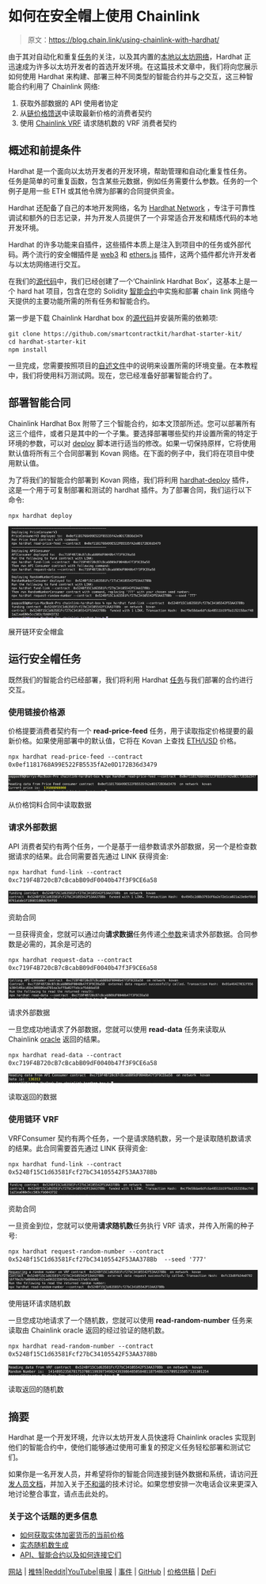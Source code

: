 # 如何在安全帽上使用 Chainlink

> 原文：<https://blog.chain.link/using-chainlink-with-hardhat/>

由于其对自动化和重复[任务](https://hardhat.org/guides/create-task.html)的关注，以及其内置的[本地以太坊网络](https://hardhat.org/hardhat-network/)，Hardhat 正迅速成为许多以太坊开发者的首选开发环境。在这篇技术文章中，我们将向您展示如何使用 Hardhat 来构建、部署三种不同类型的智能合约并与之交互，这三种智能合约利用了 Chainlink 网络:

1.  获取外部数据的 API 使用者协定
2.  从[链价格馈送](https://docs.chain.link/docs/using-chainlink-reference-contracts)中读取最新价格的消费者契约
3.  使用 [Chainlink VRF](https://docs.chain.link/docs/chainlink-vrf) 请求随机数的 VRF 消费者契约

## 概述和前提条件

Hardhat 是一个面向以太坊开发者的开发环境，帮助管理和自动化重复性任务。任务是简单的可重复函数，包含某些元数据，例如任务需要什么参数。任务的一个例子是用一些 ETH 或其他令牌为部署的合同提供资金。

Hardhat 还配备了自己的本地开发网络，名为 [Hardhat Network](https://hardhat.org/hardhat-network/) ，专注于可靠性调试和额外的日志记录，并为开发人员提供了一个非常适合开发和精炼代码的本地开发环境。

Hardhat 的许多功能来自插件，这些插件本质上是注入到项目中的任务或外部代码。两个流行的安全帽插件是 [web3](https://hardhat.org/plugins/nomiclabs-hardhat-web3.html) 和 [ethers.js](https://hardhat.org/plugins/nomiclabs-hardhat-ethers.html) 插件，这两个插件都允许开发者与以太坊网络进行交互。

在我们的[源代码](https://github.com/pappas999/chainlink-hardhat-box)中，我们已经创建了一个‘Chainlink Hardhat Box’，这基本上是一个 hard hat 项目，包含在您的 Solidity [智能合约](https://chain.link/education/smart-contracts)中实施和部署 chain link 网络今天提供的主要功能所需的所有任务和智能合约。

第一步是下载 Chainlink Hardhat box 的[源代码](https://github.com/pappas999/chainlink-hardhat-box)并安装所需的依赖项:

```
git clone https://github.com/smartcontractkit/hardhat-starter-kit/
cd hardhat-starter-kit
npm install
```

一旦完成，您需要按照项目的[自述文件](https://github.com/smartcontractkit/hardhat-starter-kit/)中的说明来设置所需的环境变量。在本教程中，我们将使用科万测试网。现在，您已经准备好部署智能合约了。

## 部署智能合同

Chainlink Hardhat Box 附带了三个智能合约，如本文顶部所述。您可以部署所有这三个组件，或者只是其中的一个子集。要选择部署哪些契约并设置所需的特定于环境的参数，可以对 [deploy](https://github.com/pappas999/chainlink-hardhat-box/tree/main/deploy) 脚本进行适当的修改。如果一切保持原样，它将使用默认值将所有三个合同部署到 Kovan 网络。在下面的例子中，我们将在项目中使用默认值。

为了将我们的智能合约部署到 Kovan 网络，我们将利用 [hardhat-deploy](https://hardhat.org/plugins/hardhat-deploy.html) 插件，这是一个用于可复制部署和测试的 hardhat 插件。为了部署合同，我们运行以下命令:

```
npx hardhat deploy
```



![Deploying the Chainlink Hardhat Box](img/0dcb8636e2a61fd22b343746911285a8.png)

<figcaption id="caption-attachment-1427" class="wp-caption-text">展开链环安全帽盒</figcaption>





## 运行安全帽任务

既然我们的智能合约已经部署，我们将利用 Hardhat [任务](https://hardhat.org/guides/create-task.html)与我们部署的合约进行交互。

### 使用链接价格源

价格提要消费者契约有一个 **read-price-feed** 任务，用于读取指定价格提要的最新价格。如果使用部署中的默认值，它将在 Kovan 上查找 [ETH/USD](https://feeds.chain.link/eth-usd) 价格。

```
npx hardhat read-price-feed --contract 0x0ef1181768A99E522FB5535fA2e0D172B36d3479

```



![Reading data from the Price Feed contract](img/b0a359b7587cfc9e4d636c814c50fca2.png)

<figcaption id="caption-attachment-1426" class="wp-caption-text">从价格饲料合同中读取数据</figcaption>





### 请求外部数据

API 消费者契约有两个任务，一个是基于一组参数请求外部数据，另一个是检查数据请求的结果。此合同需要首先通过 LINK 获得资金:

```
npx hardhat fund-link --contract  0xc719F4B720cB7cBcabB09dF0040b47f3F9CE6a58

```



![Funding the contract](img/9b0aabed2ba22315541c8b0dde3a8453.png)

<figcaption id="caption-attachment-1425" class="wp-caption-text">资助合同</figcaption>





一旦获得资金，您就可以通过向**请求数据**任务传递[个参数](https://github.com/pappas999/chainlink-hardhat-box#request--receive-data)来请求外部数据。合同参数是必需的，其余是可选的

```
npx hardhat request-data --contract  0xc719F4B720cB7cBcabB09dF0040b47f3F9CE6a58

```



![Requesting external data](img/7f108ca6173147cb89c921b3969eecb7.png)

<figcaption id="caption-attachment-1424" class="wp-caption-text">请求外部数据</figcaption>





一旦您成功地请求了外部数据，您就可以使用 **read-data** 任务来读取从 Chainlink [oracle](https://chain.link/education/blockchain-oracles) 返回的结果。

```
npx hardhat read-data --contract  0xc719F4B720cB7cBcabB09dF0040b47f3F9CE6a58

```



![Reading the returned data](img/826332c29cbb4a95ef719d7877de43b6.png)

<figcaption id="caption-attachment-1423" class="wp-caption-text">读取返回的数据</figcaption>





### 使用链环 VRF

VRFConsumer 契约有两个任务，一个是请求随机数，另一个是读取随机数请求的结果。此合同需要首先通过 LINK 获得资金:

```
npx hardhat fund-link --contract  0x524Bf15C1d63581Fcf27bC34105542F53AA378Bb

```



![Funding the contract](img/7f115584fa05cc30b708140ecb95a1e2.png)

<figcaption id="caption-attachment-1422" class="wp-caption-text">资助合同</figcaption>





一旦资金到位，您就可以使用**请求随机数**任务执行 VRF 请求，并传入所需的种子号:

```
npx hardhat request-random-number --contract  0x524Bf15C1d63581Fcf27bC34105542F53AA378Bb  --seed '777'

```



![Requesting a random number using Chainlink VRF](img/b966627acbeda20ceb94a2a16c224fc0.png)

<figcaption id="caption-attachment-1421" class="wp-caption-text">使用链环请求随机数</figcaption>





一旦您成功地请求了一个随机数，您就可以使用 **read-random-number** 任务来读取由 Chainlink oracle 返回的经过验证的随机数。

```
npx hardhat read-random-number --contract  0x524Bf15C1d63581Fcf27bC34105542F53AA378Bb
```



![Reading the returned random number](img/b091128f77337098965c3e3b5d824639.png)

<figcaption id="caption-attachment-1420" class="wp-caption-text">读取返回的随机数</figcaption>





## 摘要

Hardhat 是一个开发环境，允许以太坊开发人员快速将 Chainlink oracles 实现到他们的智能合约中，使他们能够通过使用可重复的预定义任务轻松部署和测试它们。

如果你是一名开发人员，并希望将你的智能合同连接到链外数据和系统，请访问[开发人员文档](https://docs.chain.link/)，并加入关于[不和谐](https://discordapp.com/invite/aSK4zew)的技术讨论。如果您想安排一次电话会议来更深入地讨论整合事宜，请点击此处的。

### 关于这个话题的更多信息

*   [如何获取实体加密货币的当前价格](https://blog.chain.link/fetch-current-crypto-price-data-solidity/)
*   [实态随机数生成](https://blog.chain.link/random-number-generation-solidity/)
*   [API、智能合约以及如何连接它们](https://blog.chain.link/apis-smart-contracts-and-how-to-connect-them/)

[网站](https://chain.link/) | [推特](https://twitter.com/chainlink)|[Reddit](https://www.reddit.com/r/Chainlink/)|[YouTube](https://www.youtube.com/channel/UCnjkrlqaWEBSnKZQ71gdyFA)|[电报](https://t.me/chainlinkofficial) | [事件](https://blog.chain.link/tag/events/) | [GitHub](https://github.com/smartcontractkit/chainlink) | [价格供稿](https://feeds.chain.link/) | [DeFi](https://www.chain.link/solutions/defi)
